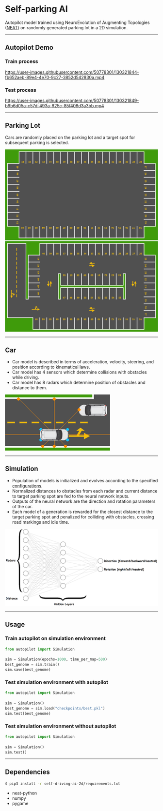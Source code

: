 # Self-parking AI

Autopilot model trained using NeuroEvolution of Augmenting Topologies ([NEAT](https://github.com/Defaultin/car-autopilot/blob/master/papers/neat.pdf)) on randomly generated parking lot in a 2D simulation.

---

## Autopilot Demo

### Train process

https://user-images.githubusercontent.com/50778301/130321844-fb652aeb-89e4-4e70-9c27-3852d542830a.mp4

### Test process

https://user-images.githubusercontent.com/50778301/130321849-b9b6d05a-c57d-493a-825c-85f408d3a3bb.mp4

---

## Parking Lot

Cars are randomly placed on the parking lot and a target spot for subsequent parking is selected.

![](https://github.com/Defaultin/car-autopilot/blob/master/self-parking-ai-2d/autopilot/sprites/small-parking.png "Small parking") ![](https://github.com/Defaultin/car-autopilot/blob/master/self-parking-ai-2d/autopilot/sprites/large-parking.png "Large parking")

---

## Car

* Сar model is described in terms of acceleration, velocity, steering, and position according to kinematical laws.
* Сar model has 4 sensors which determine collisions with obstacles while driving.
* Сar model has 8 radars which determine position of obstacles and distance to them.

![](https://github.com/Defaultin/car-autopilot/blob/master/self-parking-ai-2d/demo/car-model.png "Car model")

---

## Simulation

* Population of models is initialized and evolves according to the specified [configurations](https://github.com/Defaultin/car-autopilot/blob/master/self-parking-ai-2d/autopilot/self-parking.conf).
* Normalized distances to obstacles from each radar and current distance to target parking spot are fed to the neural network inputs.
* Outputs of the neural network are the direction and rotation parameters of the car.
* Each model of a generation is rewarded for the closest distance to the target parking spot and penalized for colliding with obstacles, crossing road markings and idle time.

![](https://github.com/Defaultin/car-autopilot/blob/master/self-parking-ai-2d/demo/neat-model.png "NEAT model")

---

## Usage

### Train autopilot on simulation environment
```python
from autopilot import Simulation

sim = Simulation(epochs=1000, time_per_map=500)
best_genome = sim.train()
sim.save(best_genome)
```

### Test simulation environment with autopilot
```python
from autopilot import Simulation

sim = Simulation()
best_genome = sim.load("checkpoints/best.pkl")
sim.test(best_genome)
```

### Test simulation environment without autopilot
```python
from autopilot import Simulation

sim = Simulation()
sim.test()
```

---

## Dependencies

```bash
$ pip3 install -r self-driving-ai-2d/requirements.txt
```

* neat-python
* numpy
* pygame
